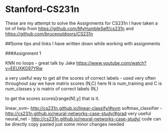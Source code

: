 # Stanford-CS231n
These are my attempt to solve the Assignments for CS231n
I have taken a lot of help from https://github.com/MyHumbleSelf/cs231n and https://github.com/bruceoutdoors/CS231n 

##Some tips and links I have written down while working with assignments

###Assignment 1

KNN no loops - great talk by Jake https://www.youtube.com/watch?v=EEUXKG97YRw

a very useful way to get all the scores of correct labels - used very often throughout
say we have matrix scores (N,C) here N is num_training and C is num_classes
y is matrix of correct labels (N,)

to get the scores scores[range(N),y] that is it.

linear_svm- http://cs231n.github.io/linear-classify/#svm
softmax_classifier -   http://cs231n.github.io/neural-networks-case-study/#grad very useful
neural_net - http://cs231n.github.io/neural-networks-case-study/ code can be directly copy pasted just some minor changes needed




